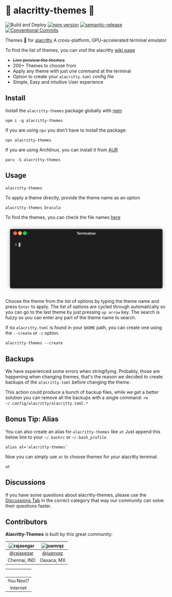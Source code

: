 # :rainbow: alacritty-themes :lollipop:

![Build and Deploy](https://github.com/rajasegar/alacritty-themes/workflows/Build%20and%20Deploy/badge.svg)
[![npm version](http://img.shields.io/npm/v/alacritty-themes.svg?style=flat)](https://npmjs.org/package/alacritty-themes 'View this project on npm')
[![semantic-release](https://img.shields.io/badge/%20%20%F0%9F%93%A6%F0%9F%9A%80-semantic--release-e10079.svg)](https://github.com/semantic-release/semantic-release)
[![Conventional Commits](https://img.shields.io/badge/Conventional%20Commits-1.0.0-yellow.svg)](https://conventionalcommits.org)

Themes :candy: for [alacritty](https://github.com/alacritty/alacritty) A cross-platform, GPU-accelerated terminal emulator

To find the list of themes, you can visit the alacritty [wiki page](https://github.com/alacritty/alacritty/wiki/Color-schemes)

- ~~Live preview the themes~~
- 200+ Themes to choose from
- Apply any theme with just one command at the terminal
- Option to create your `alacritty.toml` config file
- Simple, Easy and intuitive User experience

## Install

Install the `alacritty-themes` package globally with [npm](https://npmjs.com)

```
npm i -g alacritty-themes
```

If you are using `npx` you don't have to install the package:

```
npx alacritty-themes
```

If you are using Archlinux, you can install it from [AUR](https://aur.archlinux.org/packages/alacritty-themes/)

```
paru -S alacritty-themes
```

## Usage

```
alacritty-themes
```

To apply a theme directly, provide the theme name as an option

```
alacritty-themes Dracula
```

To find the themes, you can check the file names [here](/themes)

![alacritty-themes demo gif](demo.gif)

Choose the theme from the list of options by typing the theme name and press `Enter` to apply.
The list of options are cycled through automatically so you can go to the last theme
by just pressing `up arrow` key.
The search is fuzzy so you can enter any part of the theme name to search.

If no `alacritty.toml` is found in your `$HOME` path, you can create one using the `--create` or `-c` option.

```
alacritty-themes --create
```

## Backups

We have experienced some errors when stringifying.
Probably, those are happening when changing themes,
that's the reason we decided to create backups of the `alacritty.toml` before changing the theme.

This action could produce a bunch of backup files,
while we get a better solution you can remove all the backups with a
single command: `rm ~/.config/alacritty/alacritty.toml.*`

## Bonus Tip: Alias

You can also create an alias for `alacritty-themes` like `at`
Just append this below line to your `~/.bashrc` or `~/.bash_profile`

```
alias at='alacritty-themes'
```

Now you can simply use `at` to choose themes for your alacritty terminal.

```
at
```

## Discussions

If you have some questions about alacritty-themes, please use the [Discussions Tab](https://github.com/rajasegar/alacritty-themes/discussions) in the correct category that way our community can solve their questions faster.

## Contributors

**Alacritty-Themes** is built by this great community:

| <img src="https://avatars.githubusercontent.com/rajasegar?s=256" alt="rajasegar" width="128" /> | <img src="https://avatars.githubusercontent.com/juanvqz?s=256" alt="juanvqz" width="128" /> |
| :---------------------------------------------------------------------------------------------: | :-----------------------------------------------------------------------------------------: |
|                      <a href="https://github.com/rajasegar">@rajasegar</a>                      |                      <a href="https://github.com/juanvqz">@juanvqz</a>                      |
|                                          Chennai, IND                                           |                                         Oaxaca, MX                                          |

| <img src="https://www.gravatar.com/avatar/00000000000000000000000000000000?d=identicon&s=128&" alt="" width="128" /> |
| :------------------------------------------------------------------------------------------------------------------: |
|                                                      You Next?                                                       |
|                                                       Internet                                                       |
